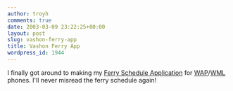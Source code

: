 ```yaml
---
author: troyh
comments: true
date: 2003-03-09 23:22:25+00:00
layout: post
slug: vashon-ferry-app
title: Vashon Ferry App
wordpress_id: 1944
---
```


I finally got around to making my [Ferry Schedule Application](/ferry/) for [WAP](http://www.wapforum.org/)/[WML](http://www.wirelessdevnet.com/channels/wap/training/wml.html) phones. I'll never misread the ferry schedule again!
